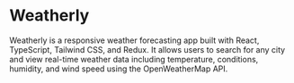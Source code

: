 # Weatherly
Weatherly is a responsive weather forecasting app built with React, TypeScript, Tailwind CSS, and Redux. It allows users to search for any city and view real-time weather data including temperature, conditions, humidity, and wind speed using the OpenWeatherMap API.
